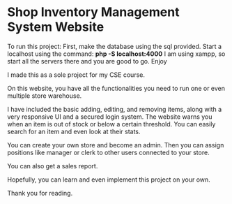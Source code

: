 # Shop Inventory Management System Website
To run this project:
  First, make the database using the sql provided.
  Start a localhost using the command:
  **php -S localhost:4000**
  I am using xampp, so start all the servers there and you are good to go.
  Enjoy

I made this as a sole project for my CSE course. 

On this website, you have all the functionalities you need to run one or even multiple store warehouse. 

I have included the basic adding, editing, and removing items, along with a very responsive UI and a secured login system. The website warns you when an item is out of stock or below a certain threshold. You can easily search for an item and even look at their stats.

You can create your own store and become an admin. Then you can assign positions like manager or clerk to other users connected to your store.

You can also get a sales report.

Hopefully, you can learn and even implement this project on your own.

Thank you for reading.

